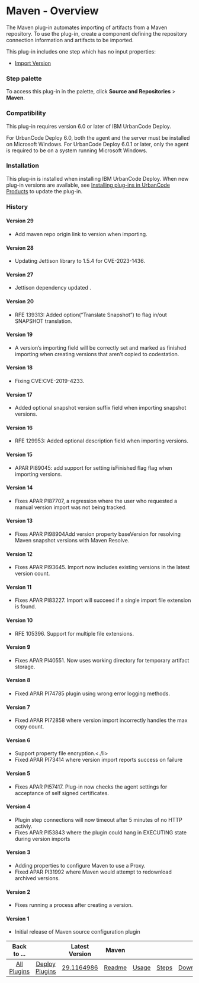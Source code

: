 
# Maven - Overview


The Maven plug-in automates importing of artifacts from a Maven repository. To use the plug-in, create a component defining the repository connection information and artifacts to be imported.

This plug-in includes one step which has no input properties:

* [Import Version](#import_version)


### Step palette

To access this plug-in in the palette, click **Source and Repositories** > **Maven**.

### Compatibility

This plug-in requires version 6.0 or later of IBM UrbanCode Deploy.

For UrbanCode Deploy 6.0, both the agent and the server must be installed on Microsoft Windows. For UrbanCode Deploy 6.0.1 or later, only the agent is required to be on a system running Microsoft Windows.

### Installation

This plug-in is installed when installing IBM UrbanCode Deploy. When new plug-in versions are available, see [Installing plug-ins in UrbanCode Products](https://community.ibm.com/community/user/wasdevops/blogs/laurel-dickson-bull1/2022/06/13/install-plugins "Installing plug-ins in UrbanCode Deploy") to update the plug-in.

### History

#### Version 29

* Add maven repo origin link to version when importing.

#### Version 28

* Updating Jettison library to 1.5.4 for CVE-2023-1436.

#### Version 27

* Jettison dependency updated .

#### Version 20

* RFE 139313: Added option(“Translate Snapshot”) to flag in/out SNAPSHOT translation.

#### Version 19

* A version’s importing field will be correctly set and marked as finished importing when creating versions that aren’t copied to codestation.

#### Version 18

* Fixing CVE:CVE-2019-4233.

#### Version 17

* Added optional snapshot version suffix field when importing snapshot versions.

#### Version 16

* RFE 129953: Added optional description field when importing versions.

#### Version 15

* APAR PI89045: add support for setting isFinished flag flag when importing versions.

#### Version 14

* Fixes APAR PI87707, a regression where the user who requested a manual version import was not being tracked.

#### Version 13

* Fixes APAR PI98904Add version property baseVersion for resolving Maven snapshot versions with Maven Resolve.

#### Version 12

* Fixes APAR PI93645. Import now includes existing versions in the latest version count.

#### Version 11

* Fixes APAR PI83227. Import will succeed if a single import file extension is found.

#### Version 10

* RFE 105396. Support for multiple file extensions.

#### Version 9

* Fixes APAR PI40551. Now uses working directory for temporary artifact storage.

#### Version 8

* Fixed APAR PI74785 plugin using wrong error logging methods.

#### Version 7

* Fixed APAR PI72858 where version import incorrectly handles the max copy count.

#### Version 6

* Support property file encryption.<./li>
* Fixed APAR PI73414 where version import reports success on failure

#### Version 5

* Fixes APAR PI57417. Plug-in now checks the agent settings for acceptance of self signed certificates.

#### Version 4

* Plugin step connections will now timeout after 5 minutes of no HTTP activiy.
* Fixes APAR PI53843 where the plugin could hang in EXECUTING state during version imports

#### Version 3

* Adding properties to configure Maven to use a Proxy.
* Fixed APAR PI31992 where Maven would attempt to redownload archived versions.

#### Version 2

* Fixes running a process after creating a version.

#### Version 1

* Initial release of Maven source configuration plugin

|Back to ...||Latest Version|Maven ||||
| :---: | :---: | :---: | :---: | :---: | :---: | :---: |
|[All Plugins](../../index.md)|[Deploy Plugins](../README.md)|[29.1164986](https://raw.githubusercontent.com/UrbanCode/IBM-UCD-PLUGINS/main/files/MavenSourceConfig/ucd-MavenSourceConfig-29.1164986.zip)|[Readme](README.md)|[Usage](usage.md)|[Steps](steps.md)|[Downloads](downloads.md)|
